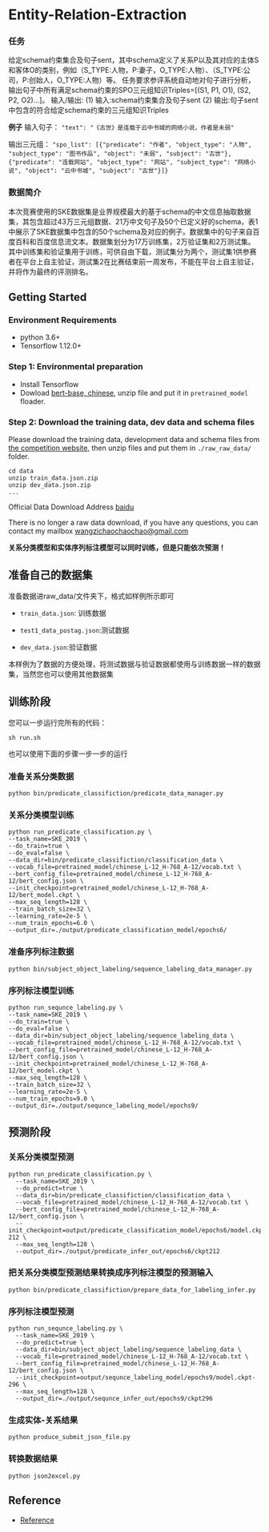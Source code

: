 # Entity-Relation-Extraction


### 任务
给定schema约束集合及句子sent，其中schema定义了关系P以及其对应的主体S和客体O的类别，例如（S_TYPE:人物，P:妻子，O_TYPE:人物）、（S_TYPE:公司，P:创始人，O_TYPE:人物）等。 任务要求参评系统自动地对句子进行分析，输出句子中所有满足schema约束的SPO三元组知识Triples=[(S1, P1, O1), (S2, P2, O2)…]。
输入/输出:
(1) 输入:schema约束集合及句子sent
(2) 输出:句子sent中包含的符合给定schema约束的三元组知识Triples

**例子**
输入句子： ```"text": "《古世》是连载于云中书城的网络小说，作者是未弱"```

输出三元组： ```"spo_list": [{"predicate": "作者", "object_type": "人物", "subject_type": "图书作品", "object": "未弱", "subject": "古世"}, {"predicate": "连载网站", "object_type": "网站", "subject_type": "网络小说", "object": "云中书城", "subject": "古世"}]}```

### 数据简介
本次竞赛使用的SKE数据集是业界规模最大的基于schema的中文信息抽取数据集，其包含超过43万三元组数据、21万中文句子及50个已定义好的schema，表1中展示了SKE数据集中包含的50个schema及对应的例子。数据集中的句子来自百度百科和百度信息流文本。数据集划分为17万训练集，2万验证集和2万测试集。其中训练集和验证集用于训练，可供自由下载，测试集分为两个，测试集1供参赛者在平台上自主验证，测试集2在比赛结束前一周发布，不能在平台上自主验证，并将作为最终的评测排名。

## Getting Started
### Environment Requirements
+ python 3.6+
+ Tensorflow 1.12.0+

### Step 1: Environmental preparation
+ Install Tensorflow 
+ Dowload [bert-base, chinese](https://storage.googleapis.com/bert_models/2018_11_03/chinese_L-12_H-768_A-12.zip), unzip file and put it in ```pretrained_model``` floader.

### Step 2: Download the training data, dev data and schema files
Please download the training data, development data and schema files from [the competition website](http://lic2019.ccf.org.cn/kg), then unzip files and put them in ```./raw_raw_data/``` folder.
```
cd data
unzip train_data.json.zip 
unzip dev_data.json.zip
...
```

Official Data Download Address [baidu](http://ai.baidu.com/broad/download)

There is no longer a raw data download, if you have any questions, you can contact my mailbox wangzichaochaochao@gmail.com

**关系分类模型和实体序列标注模型可以同时训练，但是只能依次预测！**
## 准备自己的数据集
准备数据进raw_data/文件夹下，格式如样例所示即可
- `train_data.json`: 训练数据

- `test1_data_postag.json`:测试数据

- `dev_data.json`:验证数据

本样例为了数据的方便处理，将测试数据与验证数据都使用与训练数据一样的数据集，当然您也可以使用其他数据集

## 训练阶段

您可以一步运行完所有的代码：
```
sh run.sh
```
也可以使用下面的步骤一步一步的运行
### 准备关系分类数据
```
python bin/predicate_classifiction/predicate_data_manager.py
```

### 关系分类模型训练
```
python run_predicate_classification.py \
--task_name=SKE_2019 \
--do_train=true \
--do_eval=false \
--data_dir=bin/predicate_classifiction/classification_data \
--vocab_file=pretrained_model/chinese_L-12_H-768_A-12/vocab.txt \
--bert_config_file=pretrained_model/chinese_L-12_H-768_A-12/bert_config.json \
--init_checkpoint=pretrained_model/chinese_L-12_H-768_A-12/bert_model.ckpt \
--max_seq_length=128 \
--train_batch_size=32 \
--learning_rate=2e-5 \
--num_train_epochs=6.0 \
--output_dir=./output/predicate_classification_model/epochs6/
```

### 准备序列标注数据
```
python bin/subject_object_labeling/sequence_labeling_data_manager.py
```

### 序列标注模型训练
```
python run_sequnce_labeling.py \
--task_name=SKE_2019 \
--do_train=true \
--do_eval=false \
--data_dir=bin/subject_object_labeling/sequence_labeling_data \
--vocab_file=pretrained_model/chinese_L-12_H-768_A-12/vocab.txt \
--bert_config_file=pretrained_model/chinese_L-12_H-768_A-12/bert_config.json \
--init_checkpoint=pretrained_model/chinese_L-12_H-768_A-12/bert_model.ckpt \
--max_seq_length=128 \
--train_batch_size=32 \
--learning_rate=2e-5 \
--num_train_epochs=9.0 \
--output_dir=./output/sequnce_labeling_model/epochs9/
```

## 预测阶段

### 关系分类模型预测
```
python run_predicate_classification.py \
  --task_name=SKE_2019 \
  --do_predict=true \
  --data_dir=bin/predicate_classifiction/classification_data \
  --vocab_file=pretrained_model/chinese_L-12_H-768_A-12/vocab.txt \
  --bert_config_file=pretrained_model/chinese_L-12_H-768_A-12/bert_config.json \
  --init_checkpoint=output/predicate_classification_model/epochs6/model.ckpt-212 \
  --max_seq_length=128 \
  --output_dir=./output/predicate_infer_out/epochs6/ckpt212
```

### 把关系分类模型预测结果转换成序列标注模型的预测输入
```
python bin/predicate_classifiction/prepare_data_for_labeling_infer.py
```

### 序列标注模型预测
```
python run_sequnce_labeling.py \
  --task_name=SKE_2019 \
  --do_predict=true \
  --data_dir=bin/subject_object_labeling/sequence_labeling_data \
  --vocab_file=pretrained_model/chinese_L-12_H-768_A-12/vocab.txt \
  --bert_config_file=pretrained_model/chinese_L-12_H-768_A-12/bert_config.json \
  --init_checkpoint=output/sequnce_labeling_model/epochs9/model.ckpt-296 \
  --max_seq_length=128 \
  --output_dir=./output/sequnce_infer_out/epochs9/ckpt296
```

### 生成实体-关系结果
```
python produce_submit_json_file.py
```

### 转换数据结果
```
python json2excel.py

```
## Reference
- [Reference](https://github.com/yuanxiaosc/Entity-Relation-Extraction)
